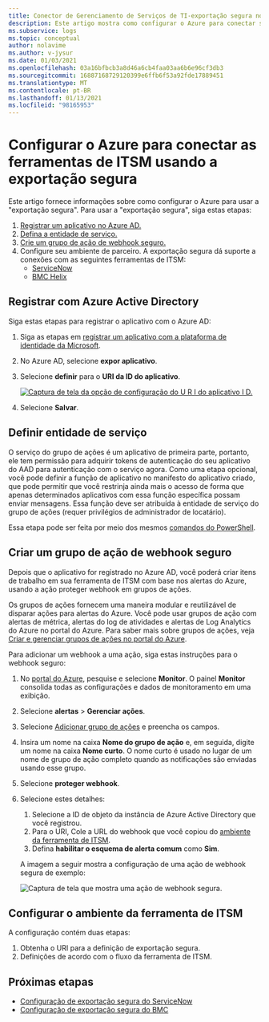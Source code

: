 ```yaml
---
title: Conector de Gerenciamento de Serviços de TI-exportação segura no Azure Monitor-configurações do Azure
description: Este artigo mostra como configurar o Azure para conectar seus produtos/serviços de ITSM com exportação segura em Azure Monitor para monitorar e gerenciar centralmente os itens de trabalho de ITSM.
ms.subservice: logs
ms.topic: conceptual
author: nolavime
ms.author: v-jysur
ms.date: 01/03/2021
ms.openlocfilehash: 03a16bfbcb3a8d46a6cb4faa03aa6b6e96cf3db3
ms.sourcegitcommit: 16887168729120399e6ffb6f53a92fde17889451
ms.translationtype: MT
ms.contentlocale: pt-BR
ms.lasthandoff: 01/13/2021
ms.locfileid: "98165953"
---
```

# <a name="configure-azure-to-connect-itsm-tools-using-secure-export"></a>Configurar o Azure para conectar as ferramentas de ITSM usando a exportação segura

Este artigo fornece informações sobre como configurar o Azure para usar a "exportação segura".
Para usar a "exportação segura", siga estas etapas:

1. [Registrar um aplicativo no Azure AD.](./itsm-connector-secure-webhook-connections-azure-configuration.md#register-with-azure-active-directory)
1. [Defina a entidade de serviço.](./itsm-connector-secure-webhook-connections-azure-configuration.md#define-service-principal)
1. [Crie um grupo de ação de webhook seguro.](./itsm-connector-secure-webhook-connections-azure-configuration.md#create-a-secure-webhook-action-group)
1. Configure seu ambiente de parceiro.
    A exportação segura dá suporte a conexões com as seguintes ferramentas de ITSM:
    * [ServiceNow](./itsmc-secure-webhook-connections-servicenow.md)
    * [BMC Helix](./itsmc-secure-webhook-connections-bmc.md)

## <a name="register-with-azure-active-directory"></a>Registrar com Azure Active Directory

Siga estas etapas para registrar o aplicativo com o Azure AD:

1. Siga as etapas em [registrar um aplicativo com a plataforma de identidade da Microsoft](../../active-directory/develop/quickstart-register-app.md).
2. No Azure AD, selecione **expor aplicativo**.
3. Selecione **definir** para o **URI da ID do aplicativo**.

   [![Captura de tela da opção de configuração do U R I do aplicativo I D.](media/it-service-management-connector-secure-webhook-connections/azure-ad.png)](media/it-service-management-connector-secure-webhook-connections/azure-ad-expand.png#lightbox)
4. Selecione **Salvar**.

## <a name="define-service-principal"></a>Definir entidade de serviço

O serviço do grupo de ações é um aplicativo de primeira parte, portanto, ele tem permissão para adquirir tokens de autenticação do seu aplicativo do AAD para autenticação com o serviço agora.
Como uma etapa opcional, você pode definir a função de aplicativo no manifesto do aplicativo criado, que pode permitir que você restrinja ainda mais o acesso de forma que apenas determinados aplicativos com essa função específica possam enviar mensagens. Essa função deve ser atribuída à entidade de serviço do grupo de ações (requer privilégios de administrador de locatário).

Essa etapa pode ser feita por meio dos mesmos [comandos do PowerShell](./action-groups.md#secure-webhook-powershell-script).

## <a name="create-a-secure-webhook-action-group"></a>Criar um grupo de ação de webhook seguro

Depois que o aplicativo for registrado no Azure AD, você poderá criar itens de trabalho em sua ferramenta de ITSM com base nos alertas do Azure, usando a ação proteger webhook em grupos de ações.

Os grupos de ações fornecem uma maneira modular e reutilizável de disparar ações para alertas do Azure. Você pode usar grupos de ação com alertas de métrica, alertas do log de atividades e alertas de Log Analytics do Azure no portal do Azure.
Para saber mais sobre grupos de ações, veja [Criar e gerenciar grupos de ações no portal do Azure](./action-groups.md).

Para adicionar um webhook a uma ação, siga estas instruções para o webhook seguro:

1. No [portal do Azure](https://portal.azure.com/), pesquise e selecione **Monitor**. O painel **Monitor** consolida todas as configurações e dados de monitoramento em uma exibição.
2. Selecione **alertas**  >  **Gerenciar ações**.
3. Selecione [Adicionar grupo de ações](./action-groups.md#create-an-action-group-by-using-the-azure-portal) e preencha os campos.
4. Insira um nome na caixa **Nome do grupo de ação** e, em seguida, digite um nome na caixa **Nome curto**. O nome curto é usado no lugar de um nome de grupo de ação completo quando as notificações são enviadas usando esse grupo.
5. Selecione **proteger webhook**.
6. Selecione estes detalhes:
   1. Selecione a ID de objeto da instância de Azure Active Directory que você registrou.
   2. Para o URI, Cole a URL do webhook que você copiou do [ambiente da ferramenta de ITSM](#configure-the-itsm-tool-environment).
   3. Defina **habilitar o esquema de alerta comum** como **Sim**. 

   A imagem a seguir mostra a configuração de uma ação de webhook segura de exemplo:

   ![Captura de tela que mostra uma ação de webhook segura.](media/it-service-management-connector-secure-webhook-connections/secure-webhook.png)

## <a name="configure-the-itsm-tool-environment"></a>Configurar o ambiente da ferramenta de ITSM

A configuração contém duas etapas:

1. Obtenha o URI para a definição de exportação segura.
2. Definições de acordo com o fluxo da ferramenta de ITSM.

## <a name="next-steps"></a>Próximas etapas

* [Configuração de exportação segura do ServiceNow](./itsmc-secure-webhook-connections-servicenow.md)
* [Configuração de exportação segura do BMC](./itsmc-secure-webhook-connections-bmc.md)
